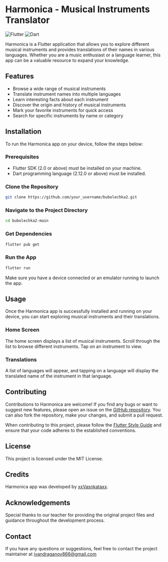 # Harmonica - Musical Instruments Translator

![Flutter](https://img.shields.io/badge/Flutter-2.0-blue)
![Dart](https://img.shields.io/badge/Dart-2.12.0-blue)

Harmonica is a Flutter application that allows you to explore different musical instruments and provides translations of their names in various languages. Whether you are a music enthusiast or a language learner, this app can be a valuable resource to expand your knowledge.

## Features

- Browse a wide range of musical instruments
- Translate instrument names into multiple languages
- Learn interesting facts about each instrument
- Discover the origin and history of musical instruments
- Mark your favorite instruments for quick access
- Search for specific instruments by name or category

## Installation

To run the Harmonica app on your device, follow the steps below:

### Prerequisites

- Flutter SDK (2.0 or above) must be installed on your machine.
- Dart programming language (2.12.0 or above) must be installed.

### Clone the Repository

```bash
git clone https://github.com/your_username/bubolechka2.git
```

### Navigate to the Project Directory

```bash
cd bubolechka2-main
```

### Get Dependencies

```bash
flutter pub get
```

### Run the App

```bash
flutter run
```

Make sure you have a device connected or an emulator running to launch the app.

## Usage

Once the Harmonica app is successfully installed and running on your device, you can start exploring musical instruments and their translations.

### Home Screen

The home screen displays a list of musical instruments. Scroll through the list to browse different instruments. Tap on an instrument to view.


### Translations

A list of languages will appear, and tapping on a language will display the translated name of the instrument in that language.


## Contributing

Contributions to Harmonica are welcome! If you find any bugs or want to suggest new features, please open an issue on the [GitHub repository](https://github.com/xxVasnkataxx/Harmonica-main). You can also fork the repository, make your changes, and submit a pull request.

When contributing to this project, please follow the [Flutter Style Guide](https://flutter.dev/docs/development/ui/layout/style-guide) and ensure that your code adheres to the established conventions.

## License

This project is licensed under the MIT License.

## Credits

Harmonica app was developed by [xxVasnkataxx](https://github.com/xxVasnkataxx).

## Acknowledgements

Special thanks to our teacher for providing the original project files and guidance throughout the development process.

## Contact

If you have any questions or suggestions, feel free to contact the project maintainer at ivandraganov866@gmail.com
